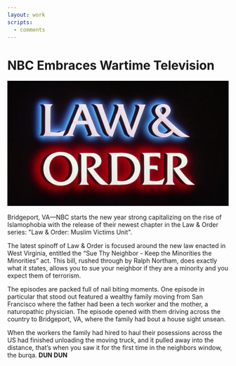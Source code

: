 ```yaml
---
layout: work
scripts:
  - comments
---
```


# NBC Embraces Wartime Television

![nbc-embraces-wartime-television](/assets/images/nbc-embraces-wartime-television.jpg)

Bridgeport, VA—NBC starts the new year strong capitalizing on the rise of Islamophobia with the release of their newest chapter in the Law & Order series: "Law & Order: Muslim Victims Unit".

The latest spinoff of Law & Order is focused around the new law enacted in West Virginia, entitled the “Sue Thy Neighbor - Keep the Minorities the Minorities” act. This bill, rushed through by Ralph Northam, does exactly what it states, allows you to sue your neighbor if they are a minority and you expect them of terrorism.

The episodes are packed full of nail biting moments. One episode in particular that stood out featured a wealthy family moving from San Francisco where the father had been a tech worker and the mother, a naturopathic physician. The episode opened with them driving across the country to Bridgeport, VA, where the family had bout a house sight unsean.

When the workers the family had hired to haul their posessions across the US had finished unloading the moving truck, and it pulled away into the distance, that’s when you saw it for the first time in the neighbors window, the burqa. **DUN DUN**